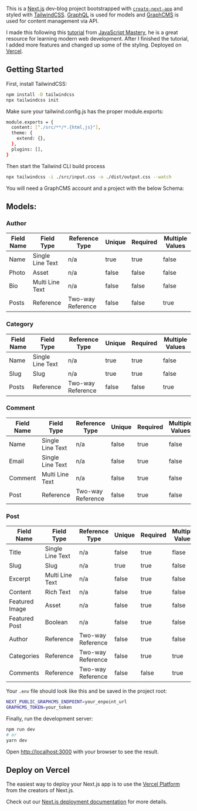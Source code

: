 This is a [Next.js](https://nextjs.org/) dev-blog project bootstrapped with [`create-next-app`](https://github.com/vercel/next.js/tree/canary/packages/create-next-app) and styled with [TailwindCSS](https://tailwindcss.com/). [GraphQL](https://graphql.org/) is used for models and [GraphCMS](https://graphcms.com/) is used for content management via API.

I made this following this [tutorial](https://youtu.be/HYv55DhgTuA) from [JavaScript Mastery](https://www.youtube.com/channel/UCmXmlB4-HJytD7wek0Uo97A), he is a great resource for learning modern web development. After I finished the tutorial, I added more features and changed up some of the styling. Deployed on [Vercel](https://dev-blog-delta.vercel.app/).

## Getting Started

First, install TailwindCSS:

```bash
npm install -D tailwindcss
npx tailwindcss init
```

Make sure your tailwind.config.js has the proper module.exports:

```bash
module.exports = {
  content: ["./src/**/*.{html,js}"],
  theme: {
    extend: {},
  },
  plugins: [],
}
```

Then start the Tailwind CLI build process
```bash
npx tailwindcss -i ./src/input.css -o ./dist/output.css --watch
```

You will need a GraphCMS account and a project with the below Schema:

## Models:

### Author
| Field Name | Field Type | Reference Type | Unique | Required | Multiple Values |
| --- | --- | ---| --- | --- | --- |
| Name | Single Line Text | n/a | true | true | false |
| Photo | Asset | n/a | false | false | false |
| Bio | Multi Line Text | n/a | false | false | false |
| Posts | Reference | Two-way Reference | false | false | true|

### Category

| Field Name | Field Type | Reference Type | Unique | Required | Multiple Values |
| --- | --- | ---| --- | --- | --- |
| Name | Single Line Text | n/a | true | true | false |
| Slug | Slug | n/a | true | true | false |
| Posts | Reference | Two-way Reference | false | false | true |

### Comment

| Field Name | Field Type | Reference Type | Unique | Required | Multiple Values |
| --- | --- | ---| --- | --- | --- |
| Name | Single Line Text | n/a | false | true | false|
| Email | Single Line Text | n/a | false | true | false |
| Comment | Multi Line Text | n/a | false | true | false |
| Post | Reference | Two-way Reference | false | true | false |

### Post

| Field Name | Field Type | Reference Type | Unique | Required | Multiple Values |
| --- | --- | ---| --- | --- | --- |
| Title | Single Line Text | n/a | false | true | flase |
| Slug | Slug | n/a | true | true | false |
| Excerpt | Multi Line Text | n/a | false | true | false |
| Content | Rich Text | n/a | false | true | false |
| Featured Image | Asset | n/a | false | true | false |
| Featured Post | Boolean | n/a | false | true | false |
| Author | Reference | Two-way Reference | false | true | false |
| Categories | Reference | Two-way Reference | false | true | true |
| Comments | Reference | Two-way Reference | false | false | true |

Your `.env` file should look like this and be saved in the project root:

```bash
NEXT_PUBLIC_GRAPHCMS_ENDPOINT=your_enpoint_url
GRAPHCMS_TOKEN=your_token
```
Finally, run the development server:

```bash
npm run dev
# or
yarn dev
```

Open [http://localhost:3000](http://localhost:3000) with your browser to see the result.



## Deploy on Vercel

The easiest way to deploy your Next.js app is to use the [Vercel Platform](https://vercel.com/new?utm_medium=default-template&filter=next.js&utm_source=create-next-app&utm_campaign=create-next-app-readme) from the creators of Next.js.

Check out our [Next.js deployment documentation](https://nextjs.org/docs/deployment) for more details.
